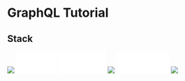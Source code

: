 # GraphQL Tutorial

## Stack

<span>
<img height="50" src="https://readme-components.vercel.app/api?component=logo&logo=javascript&desc=JavaScript&textfill=ffffff&fill=111111&svgfill=F7DF1E" />
<img height="50" src="https://github.com/ProMastersss/ProMastersss/blob/main/src/images/tech/Node.svg" />
<img height="50" src="https://github.com/ProMastersss/ProMastersss/blob/main/src/images/tech/Express.svg" />
<img height="50" src="https://readme-components.vercel.app/api?component=logo&logo=graphql&desc=GraphQL&textfill=ffffff&fill=111111&svgfill=E10098" />
<img height="50" src="https://github.com/ProMastersss/ProMastersss/blob/main/src/images/tech/Sequelize.svg" />
<img height="50" src="https://readme-components.vercel.app/api?component=logo&logo=mysql&textfill=ffffff&fill=111111&svgfill=4479A1" />
</span>
